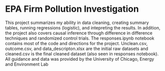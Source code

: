 # EPA Firm Pollution Investigation

This project summarizes my ability in data cleaning, creating summary tables, running regressions (logistic), and intepreting the results. In addition, the project also covers causal inference through difference in difference techniques and randomized control trials. The responses.ipynb notebook contains most of the code and directions for the project. Unclean.csv, outcome.csv, and data_descripton.xlsx are the initial raw datasets and cleaned.csv is the final cleaned dataset (also seen in responses notebook). All guidance and data was provided by the University of Chicago, Energy and Environment Lab
